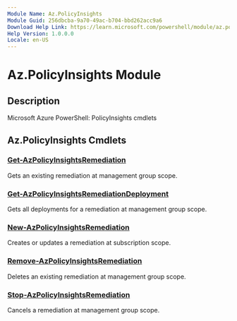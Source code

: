 ```yaml
---
Module Name: Az.PolicyInsights
Module Guid: 256dbcba-9a70-49ac-b704-bbd262acc9a6
Download Help Link: https://learn.microsoft.com/powershell/module/az.policyinsights
Help Version: 1.0.0.0
Locale: en-US
---
```


# Az.PolicyInsights Module
## Description
Microsoft Azure PowerShell: PolicyInsights cmdlets

## Az.PolicyInsights Cmdlets
### [Get-AzPolicyInsightsRemediation](Get-AzPolicyInsightsRemediation.md)
Gets an existing remediation at management group scope.

### [Get-AzPolicyInsightsRemediationDeployment](Get-AzPolicyInsightsRemediationDeployment.md)
Gets all deployments for a remediation at management group scope.

### [New-AzPolicyInsightsRemediation](New-AzPolicyInsightsRemediation.md)
Creates or updates a remediation at subscription scope.

### [Remove-AzPolicyInsightsRemediation](Remove-AzPolicyInsightsRemediation.md)
Deletes an existing remediation at management group scope.

### [Stop-AzPolicyInsightsRemediation](Stop-AzPolicyInsightsRemediation.md)
Cancels a remediation at management group scope.


